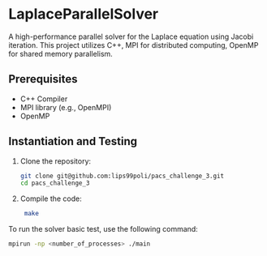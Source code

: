 # LaplaceParallelSolver
A high-performance parallel solver for the Laplace equation using Jacobi iteration. This project utilizes C++, MPI for distributed computing, OpenMP for shared memory parallelism.


## Prerequisites
- C++ Compiler
- MPI library (e.g., OpenMPI)
- OpenMP

## Instantiation and Testing

1. Clone the repository:
   ```sh
   git clone git@github.com:lips99poli/pacs_challenge_3.git
   cd pacs_challenge_3
   ```


2. Compile the code:
   ```sh
    make
   ```


To run the solver basic test, use the following command:
```sh
mpirun -np <number_of_processes> ./main
```
